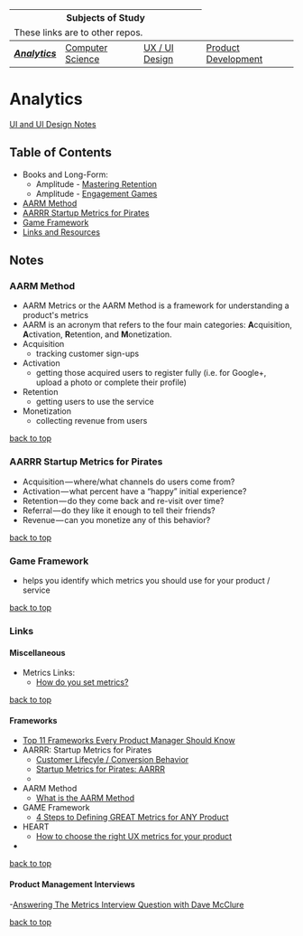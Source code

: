 <table>
	<thead>
		<tr>
			<th colspan="3" style="text-align: center;"><strong>Subjects of Study</strong></th>
		</tr>
		<tr>
			<td colspan="3">These links are to other repos.</td>
		</tr>
	</thead>
	<tbody>
		<tr>
			<td><strong><em><a href="https://github.com/coolinmc6/analytics">Analytics</a></em></strong></td>
			<td><a href="https://github.com/coolinmc6/CS-concepts">Computer Science</a></td>
			<td><a href="https://github.com/coolinmc6/design-ux-ui">UX / UI Design</a></td>
			<td><a href="https://github.com/coolinmc6/design-ux-ui#product-design--development">Product Development</a></td>
		</tr>	
	</tbody>
	
</table>

# Analytics

[UI and UI Design Notes](https://github.com/coolinmc6/design-ux-ui)

<a name="top"></a>

## Table of Contents

- Books and Long-Form:
	- Amplitude - [Mastering Retention](https://github.com/coolinmc6/analytics/blob/master/Mastering-Retention.md)
	- Amplitude - [Engagement Games](https://github.com/coolinmc6/analytics/blob/master/Engagement-Games.md)
- [AARM Method](#aarm-method)
- [AARRR Startup Metrics for Pirates](#aarrr-startup-metrics-for-pirates)
- [Game Framework](#game-framework)
- [Links and Resources](#links)


## Notes

### AARM Method

- AARM Metrics or the AARM Method is a framework for understanding a product's metrics
- AARM is an acronym that refers to the four main categories: **A**cquisition, **A**ctivation, **R**etention, and **M**onetization.
- Acquisition
	+ tracking customer sign-ups
- Activation
	+ getting those acquired users to register fully (i.e. for Google+, upload a photo or complete their profile)
- Retention
	+ getting users to use the service
- Monetization
	+ collecting revenue from users


[back to top](#top)

### AARRR Startup Metrics for Pirates

- Acquisition — where/what channels do users come from?
- Activation — what percent have a “happy” initial experience?
- Retention — do they come back and re-visit over time?
- Referral — do they like it enough to tell their friends?
- Revenue — can you monetize any of this behavior?


[back to top](#top)

### Game Framework

- helps you identify which metrics you should use for your product / service


[back to top](#top)

### Links

#### Miscellaneous

- Metrics Links:
	+ [How do you set metrics?](https://medium.com/the-year-of-the-looking-glass/how-do-you-set-metrics-59f78fea7e44)



[back to top](#top)

#### Frameworks

- [Top 11 Frameworks Every Product Manager Should Know](https://blog.usejournal.com/top-11-frameworks-every-product-manager-should-know-aad46dd37b62)
- AARRR: Startup Metrics for Pirates
	+ [Customer Lifecyle / Conversion Behavior](https://www.slideshare.net/dmc500hats/startup-metrics-for-pirates-long-version/3?src=clipshare)
	+ [Startup Metrics for Pirates: AARRR](https://www.slideshare.net/dmc500hats/startup-metrics-for-pirates-long-version/)
	+ 
- AARM Method
	+ [What is the AARM Method](https://www.lewis-lin.com/blog/2017/11/3/what-is-the-aarm-method)
- GAME Framework
	+ [4 Steps to Defining GREAT Metrics for ANY Product](https://hackernoon.com/metrics-game-framework-5e3dce1be8ac)
- HEART
	+ [How to choose the right UX metrics for your product](https://library.gv.com/how-to-choose-the-right-ux-metrics-for-your-product-5f46359ab5be)
- 



[back to top](#top)

#### Product Management Interviews

-[Answering The Metrics Interview Question with Dave McClure](https://www.productschool.com/blog/jobs/answering-metrics-interview-question-product-management/)

[back to top](#top)

